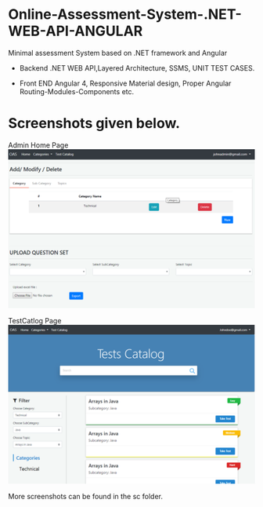 # Online-Assessment-System-.NET-WEB-API-ANGULAR
Minimal assessment System based on .NET framework and Angular 

- Backend 
 .NET WEB API,Layered Architecture, SSMS, UNIT TEST CASES. 

- Front END 
 Angular 4, Responsive Material design, Proper Angular Routing-Modules-Components etc. 

# Screenshots given below. 

Admin Home Page
![](SC/Adminpage.png)


TestCatlog Page
![](SC/TestCatlog.png)

More screenshots can be found in the sc folder. 
